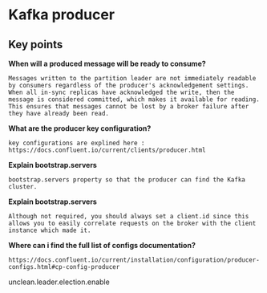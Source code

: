 # Kafka producer

## Key points

**When will a produced message will be ready to consume?**

    Messages written to the partition leader are not immediately readable by consumers regardless of the producer's acknowledgement settings.
    When all in-sync replicas have acknowledged the write, then the message is considered committed, which makes it available for reading.
    This ensures that messages cannot be lost by a broker failure after they have already been read.

**What are the producer key configuration?**

    key configurations are explined here : https://docs.confluent.io/current/clients/producer.html

**Explain bootstrap.servers**

    bootstrap.servers property so that the producer can find the Kafka cluster.

**Explain bootstrap.servers**

    Although not required, you should always set a client.id since this allows you to easily correlate requests on the broker with the client instance which made it.

**Where can i find the full list of configs documentation?**

    https://docs.confluent.io/current/installation/configuration/producer-configs.html#cp-config-producer


unclean.leader.election.enable